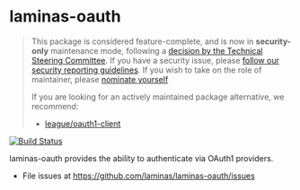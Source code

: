 # laminas-oauth

> This package is considered feature-complete, and is now in **security-only** maintenance mode, following a [decision by the Technical Steering Committee](https://github.com/laminas/technical-steering-committee/blob/2b55453e172a1b8c9c4c212be7cf7e7a58b9352c/meetings/minutes/2020-08-03-TSC-Minutes.md#vote-on-components-to-mark-as-security-only).
> If you have a security issue, please [follow our security reporting guidelines](https://getlaminas.org/security/).
> If you wish to take on the role of maintainer, please [nominate yourself](https://github.com/laminas/technical-steering-committee/issues/new?assignees=&labels=Nomination&template=Maintainer_Nomination.md&title=%5BNOMINATION%5D%5BMAINTAINER%5D%3A+%7Bname+of+person+being+nominated%7D)
>
> If you are looking for an actively maintained package alternative, we recommend:
>
> - [league/oauth1-client](https://github.com/thephpleague/oauth1-client)

[![Build Status](https://github.com/laminas/laminas-oauth/workflows/Continuous%20Integration/badge.svg)](https://github.com/laminas/laminas-oauth/actions?query=workflow%3A"Continuous+Integration")

laminas-oauth provides the ability to authenticate via OAuth1 providers.

- File issues at https://github.com/laminas/laminas-oauth/issues
